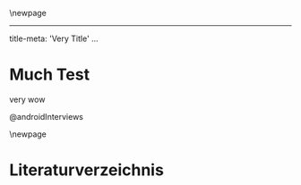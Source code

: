 \newpage

---
title-meta: 'Very Title'
...
# Much Test

very wow

@androidInterviews

\newpage

# Literaturverzeichnis
